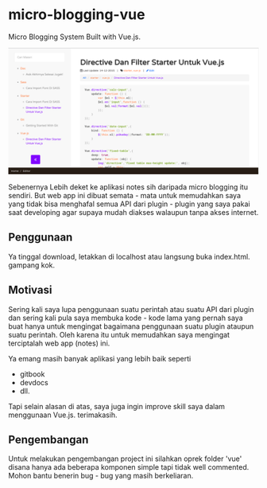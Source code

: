 # micro-blogging-vue
Micro Blogging System Built with Vue.js.

![Screen Shoot Notes App](img/perpus.png)

Sebenernya Lebih deket ke aplikasi notes sih daripada micro blogging itu sendiri. But web app ini dibuat semata - mata untuk memudahkan saya yang tidak bisa menghafal semua API dari plugin - plugin yang saya pakai saat developing agar supaya mudah diakses walaupun tanpa akses internet.

## Penggunaan
Ya tinggal download, letakkan di localhost atau langsung buka index.html. gampang kok.

## Motivasi
Sering kali saya lupa penggunaan suatu perintah atau suatu API dari plugin dan sering kali pula saya membuka kode - kode lama yang pernah saya buat hanya untuk mengingat bagaimana penggunaan suatu plugin ataupun suatu perintah. Oleh karena itu untuk memudahkan saya mengingat terciptalah web app (notes) ini.

Ya emang masih banyak aplikasi yang lebih baik seperti
- gitbook
- devdocs
- dll.

Tapi selain alasan di atas, saya juga ingin improve skill saya dalam menggunaan Vue.js. terimakasih.

## Pengembangan
Untuk melakukan pengembangan project ini silahkan oprek folder 'vue' disana hanya ada beberapa komponen simple tapi tidak well commented. Mohon bantu benerin bug - bug yang masih berkeliaran.
